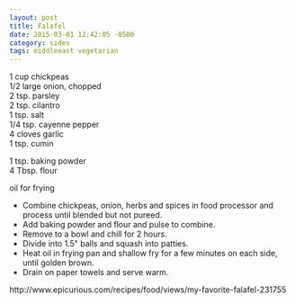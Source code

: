 ```yaml
---
layout: post
title: Falafel
date: 2015-03-01 12:42:05 -0500
category: sides
tags: middleeast vegetarian
---
```

1 cup chickpeas  
1/2 large onion, chopped  
2 tsp. parsley  
2 tsp. cilantro  
1 tsp. salt  
1/4 tsp. cayenne pepper  
4 cloves garlic  
1 tsp. cumin  
  
1 tsp. baking powder  
4 Tbsp. flour  
  
oil for frying  
<ul>
	<li>Combine chickpeas, onion, herbs and spices in food processor and process until blended but not pureed.</li>
	<li>Add baking powder and flour and pulse to combine.</li>
	<li>Remove to a bowl and chill for 2 hours.</li>
	<li>Divide into 1.5" balls and squash into patties.</li>
	<li>Heat oil in frying pan and shallow fry for a few minutes on each side, until golden brown.</li>
	<li>Drain on paper towels and serve warm.</li>
</ul>
http://www.epicurious.com/recipes/food/views/my-favorite-falafel-231755  
